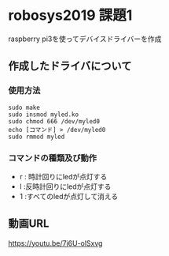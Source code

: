# robosys2019 課題1
raspberry pi3を使ってデバイスドライバーを作成

## 作成したドライバについて
### 使用方法
~~~
sudo make
sudo insmod myled.ko
sudo chmod 666 /dev/myled0
echo [コマンド] > /dev/myled0
sudo rmmod myled
~~~
### コマンドの種類及び動作
- r : 時計回りにledが点灯する
- l :反時計回りにledが点灯する 
- 1 :すべてのledが点灯して消える
## 動画URL
https://youtu.be/7j6U-olSxvg
